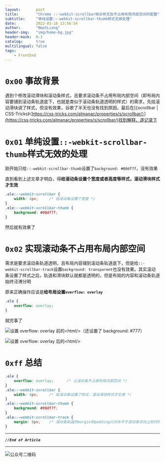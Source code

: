 ```yaml
---
layout:       post
title:        "Chrome ::-webkit-scrollbar相关样式及不占用布局内部空间的配置"
subtitle:     "单纯设置::-webkit-scrollbar-thumb样式无效处理"
date:         2022-03-16 13:56:54
author:       "NeptLiang"
header-img:   "img/home-bg.jpg"
header-mask:  0.3
catalog:      true
multilingual: false
tags:
    - FrontEnd
---
```



# `0x00` 事故背景

遇到个修改滚动滑块和滚动条样式，且要求滚动条不占用布局内部空间（即布局内容要铺到滚动条轨道底下，也就是类似于滚动条轨道透明的样式）的需求，先给滚动滑块调了样式，但没有效果，谷歌了半天也没有找到原因，最后在[《scrollbar \| CSS-Tricks》（https://css-tricks.com/almanac/properties/s/scrollbar/）](https://css-tricks.com/almanac/properties/s/scrollbar/)找到解释，遂记录下


# `0x01` 单纯设置`::-webkit-scrollbar-thumb`样式无效的处理

刚开始只给`::-webkit-scrollbar-thumb`设置了`background: #00df7f`，没有效果

直到看到上述文章才明白，得**给滚动条设置个宽度或者高度等样式，滚动滑块样式才生效**

```css
.ele::-webkit-scrollbar {
    width: 4px;     /* 给滚动条设置个宽度 */
}
.ele::-webkit-scrollbar-thumb {
    background: #00df7f;
}
```

然后就有效果了


# `0x02` 实现滚动条不占用布局内部空间

需求是要求滚动条轨道透明，且布局内容铺到滚动条轨道底下，但是给`::-webkit-scrollbar-track`设置`background: transparent`也没有效果。其实滚动条设置了样式之后，轨道和滑块默认就都是透明的，但是布局的内容和滚动条轨道始终泾渭分明

原来正确操作应该是**给布局设置`overflow: overlay`**

```css
.ele {
    overflow: overlay;
}
```

就完事了

![设置 overflow: overlay 前的\<html/\>（还设置了 background: #777）](https://neptliang.github.io/img/Article/ScrollbarStyle/before.png)

![设置 overflow: overlay 后的\<html/\>](https://neptliang.github.io/img/Article/ScrollbarStyle/after.png)


# `0xff` 总结

```css
.ele {
    overflow: overlay;      /* 让滚动条不占用布局内部空间 */
}
.ele::-webkit-scrollbar {
    width: 4px;     /* 给滚动条设置了样式，滚动滑块样式才生效 */
}
.ele::-webkit-scrollbar-thumb {
    background: #00df7f;
}
.ele::-webkit-scrollbar-track {
    margin: 8px;    /* 滚动条轨道的margin和padding只对水平于滚动条方向上的内外边距有效 */
}
```


---

***`//End of Article`***

---


![公众号二维码](https://neptliang.github.io/img/Article/WeChatBlog.png)
